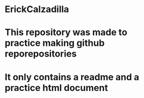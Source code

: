 # ErickCalzadilla

# This repository was made to practice making github reporepositories

# It only contains a readme and a practice html document
